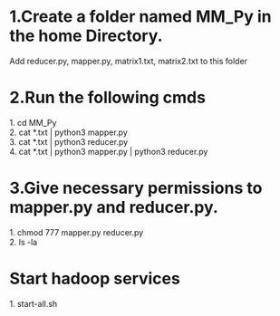 <h1>1.Create a folder named MM_Py in the home Directory.</h1>
<p>Add reducer.py, mapper.py, matrix1.txt, matrix2.txt to this folder</p>
<h1>2.Run the following cmds</h1>
<p>1.  cd MM_Py<br>
   2.  cat *.txt | python3 mapper.py  <br>
   3.  cat *.txt | python3 reducer.py <br>
   4.  cat *.txt | python3 mapper.py | python3 reducer.py <br></p>
<h1>3.Give necessary permissions to mapper.py and reducer.py.</h1>
<p>1. chmod 777 mapper.py reducer.py <br>
   2. ls -la </p>
<h1>Start hadoop services </h1>
<p>1. start-all.sh
</p>
